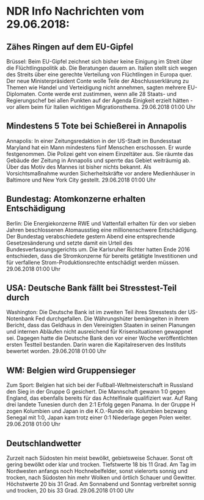 # NDR Info Nachrichten vom 29.06.2018:


## Zähes Ringen auf dem EU-Gipfel
Brüssel: Beim EU-Gipfel zeichnet sich bisher keine Einigung im Streit über die Flüchtlingspolitik ab. Die Beratungen dauern an. Italien stellt sich wegen des Streits über eine gerechte Verteilung von Flüchtlingen in Europa quer. Der neue Ministerpräsident Conte wolle Teile der Abschlusserklärung zu Themen wie Handel und Verteidigung nicht annehmen, sagten mehrere EU-Diplomaten. Conte werde erst zustimmen, wenn alle 28 Staats- und Regierungschef bei allen Punkten auf der Agenda Einigkeit erzielt hätten - vor allem beim für Italien wichtigen Migrationsthema. 29.06.2018 01:00 Uhr 

## Mindestens 5 Tote bei Schießerei in Annapolis
Annapolis: In einer Zeitungsredaktion in der US-Stadt im Bundesstaat Maryland hat ein Mann mindestens fünf Menschen erschossen. Er wurde festgenommen. Die Polizei geht von einem Einzeltäter aus. Sie räumte das Gebäude der Zeitung in Annapolis und sperrte das Gebiet weiträumig ab. Über das Motiv des Mannes ist bisher nichts bekannt. Als Vorsichtsmaßnahme wurden Sicherheitskräfte vor andere Medienhäuser in Baltimore und New York City gestellt. 29.06.2018 01:00 Uhr 

## Bundestag: Atomkonzerne erhalten Entschädigung
Berlin: Die Energiekonzerne RWE und Vattenfall erhalten für den vor sieben Jahren beschlossenen Atomausstieg eine millionenschwere Entschädigung. Der Bundestag verabschiedete gestern Abend eine entsprechende Gesetzesänderung und setzte damit ein Urteil des Bundesverfassungsgerichts um. Die Karlsruher Richter hatten Ende 2016 entschieden, dass die Stromkonzerne für bereits getätigte Investitionen und für verfallene Strom-Produktionsrechte entschädigt werden müssen. 29.06.2018 01:00 Uhr 

## USA: Deutsche Bank fällt bei Stresstest-Teil durch
Washington: Die Deutsche Bank ist im zweiten Teil ihres Stresstests der US-Notenbank Fed durchgefallen. Die Währungshüter bemängelten in ihrem Bericht, dass das Geldhaus in den Vereinigten Staaten in seinen Planungen und internen Abläufen nicht ausreichend für Krisensituationen gewappnet sei. Dagegen hatte die Deutsche Bank den vor einer Woche veröffentlichten ersten Testteil bestanden. Darin waren die Kapitalreserven des Instituts bewertet worden. 29.06.2018 01:00 Uhr 

## WM: Belgien wird Gruppensieger
Zum Sport:	Belgien hat sich bei der Fußball-Weltmeisterschaft in Russland den Sieg in der Gruppe G gesichert. Die Mannschaft gewann 1:0 gegen England, das ebenfalls bereits für das Achtelfinale qualifiziert war. Auf Rang drei landete Tunesien durch den 2:1 Erfolg gegen Panama. In der Gruppe H zogen Kolumbien und Japan in die K.O.-Runde ein. Kolumbien bezwang Senegal mit 1:0, Japan kam trotz einer 0:1 Niederlage gegen Polen weiter. 29.06.2018 01:00 Uhr 

## Deutschlandwetter
Zurzeit nach Südosten hin meist bewölkt, gebietsweise Schauer. Sonst oft gering bewölkt oder klar und trocken. Tiefstwerte 18 bis 11 Grad. Am Tag im Nordwesten anfangs noch Hochnebelfelder, sonst vielerorts sonnig und trocken, nach Südosten hin mehr Wolken und örtlich Schauer und Gewitter. Höchstwerte 20 bis 31 Grad. Am Sonnabend und Sonntag verbreitet sonnig und trocken, 20 bis 33 Grad. 29.06.2018 01:00 Uhr 
